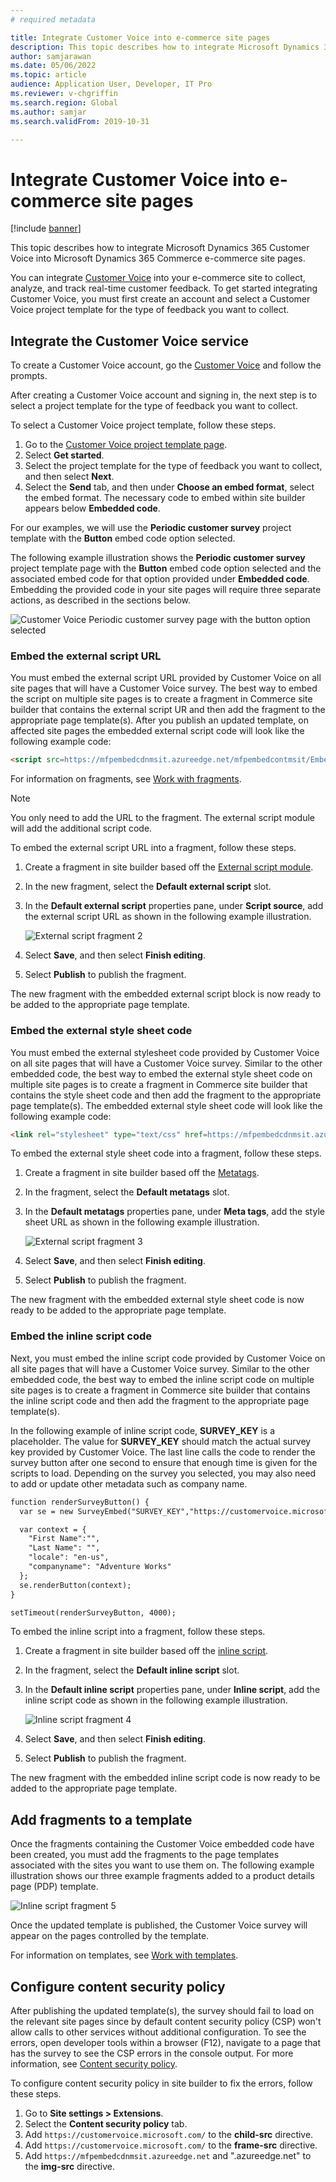 ```yaml
---
# required metadata

title: Integrate Customer Voice into e-commerce site pages
description: This topic describes how to integrate Microsoft Dynamics 365 Customer Voice into Microsoft Dynamics 365 Commerce e-commerce site pages.
author: samjarawan
ms.date: 05/06/2022
ms.topic: article
audience: Application User, Developer, IT Pro
ms.reviewer: v-chgriffin
ms.search.region: Global
ms.author: samjar
ms.search.validFrom: 2019-10-31

---
```

# Integrate Customer Voice into e-commerce site pages

[!include [banner](../includes/banner.md)]

This topic describes how to integrate Microsoft Dynamics 365 Customer Voice into Microsoft Dynamics 365 Commerce e-commerce site pages.

You can integrate [Customer Voice](https://dynamics.microsoft.com/customer-voice/overview/) into your e-commerce site to collect, analyze, and track real-time customer feedback. To get started integrating Customer Voice, you must first create an account and select a Customer Voice project template for the type of feedback you want to collect. 

## Integrate the Customer Voice service

To create a Customer Voice account, go the [Customer Voice](https://dynamics.microsoft.com/customer-voice/overview/) and follow the prompts.

After creating a Customer Voice account and signing in, the next step is to select a project template for the type of feedback you want to collect.

To select a Customer Voice project template, follow these steps. 

1. Go to the [Customer Voice project template page](https://customervoice.microsoft.com/Pages/ProjectPage.aspx).
1. Select **Get started**.
1. Select the project template for the type of feedback you want to collect, and then select **Next**.
1. Select the **Send** tab, and then under **Choose an embed format**, select the embed format. The necessary code to embed within site builder appears below **Embedded code**. 

For our examples, we will use the **Periodic customer survey** project template with the **Button** embed code option selected.

The following example illustration shows the **Periodic customer survey** project template page with the **Button** embed code option selected and the associated embed code for that option provided under **Embedded code**. Embedding the provided code in your site pages will require three separate actions, as described in the sections below.

![Customer Voice Periodic customer survey page with the button option selected](media/customer-voice-integration-1.png)

### Embed the external script URL

You must embed the external script URL provided by Customer Voice on all site pages that will have a Customer Voice survey. The best way to embed the script on multiple site pages is to create a fragment in Commerce site builder that contains the external script UR and then add the fragment to the appropriate page template(s). After you publish an updated template, on affected site pages the embedded external script code will look like the following example code:

```html
<script src=https://mfpembedcdnmsit.azureedge.net/mfpembedcontmsit/Embed.js type="text/javascript"></script>
```

For information on fragments, see [Work with fragments](work-with-fragments.md).

> [!NOTE]
> You only need to add the URL to the fragment. The external script module will add the additional script code.

To embed the external script URL into a fragment, follow these steps.

1. Create a fragment in site builder based off the [External script module](script-module.md).
1. In the new fragment, select the **Default external script** slot. 
1. In the **Default external script** properties pane, under **Script source**, add the external script URL as shown in the following example illustration.

    ![External script fragment 2](media/customer-voice-integration-2.png)

1. Select **Save**, and then select **Finish editing**.
1. Select **Publish** to publish the fragment.

The new fragment with the embedded external script block is now ready to be added to the appropriate page template.

### Embed the external style sheet code

You must embed the external stylesheet code provided by Customer Voice on all site pages that will have a Customer Voice survey. Similar to the other embedded code, the best way to embed the external style sheet code on multiple site pages is to create a fragment in Commerce site builder that contains the style sheet code and then add the fragment to the appropriate page template(s). The embedded external style sheet code will look like the following example code:

```html
<link rel="stylesheet" type="text/css" href=https://mfpembedcdnmsit.azureedge.net/mfpembedcontmsit/Embed.css />
```

To embed the external style sheet code into a fragment, follow these steps.

1. Create a fragment in site builder based off the [Metatags](metatags-module.md).
1. In the fragment, select the **Default metatags** slot. 
1. In the **Default metatags** properties pane, under **Meta tags**, add the style sheet URL as shown in the following example illustration.

    ![External script fragment 3](media/customer-voice-integration-3.png)

1. Select **Save**, and then select **Finish editing**.
1. Select **Publish** to publish the fragment.

The new fragment with the embedded external style sheet code is now ready to be added to the appropriate page template.

### Embed the inline script code 

Next, you must embed the inline script code provided by Customer Voice on all site pages that will have a Customer Voice survey. Similar to the other embedded code, the best way to embed the inline script code on multiple site pages is to create a fragment in Commerce site builder that contains the inline script code and then add the fragment to the appropriate page template(s).

In the following example of inline script code, **SURVEY_KEY** is a placeholder. The value for **SURVEY_KEY** should match the actual survey key provided by Customer Voice. The last line calls the code to render the survey button after one second to ensure that enough time is given for the scripts to load. Depending on the survey you selected, you may also need to add or update other metadata such as company name.  

```html
function renderSurveyButton() {
  var se = new SurveyEmbed("SURVEY_KEY","https://customervoice.microsoft.com/","https://mfpembedcdnmsit.azureedge.net/mfpembedcontmsit/","true");

  var context = {
    "First Name":"",
    "Last Name": "",
    "locale": "en-us",
    "companyname": "Adventure Works"
  };
  se.renderButton(context);
}

setTimeout(renderSurveyButton, 4000);
```

To embed the inline script into a fragment, follow these steps.

1. Create a fragment in site builder based off the [inline script](script-module.md).
1. In the fragment, select the **Default inline script** slot. 
1. In the **Default inline script** properties pane, under **Inline script**, add the inline script code as shown in the following example illustration.

    ![Inline script fragment 4](media/customer-voice-integration-4.png)

1. Select **Save**, and then select **Finish editing**.
1. Select **Publish** to publish the fragment.

The new fragment with the embedded inline script code is now ready to be added to the appropriate page template.

## Add fragments to a template

Once the fragments containing the Customer Voice embedded code have been created, you must add the fragments to the page templates associated with the sites you want to use them on. The following example illustration shows our three example fragments added to a product details page (PDP) template. 

![Inline script fragment 5](media/customer-voice-integration-5.png)

Once the updated template is published, the Customer Voice survey will appear on the pages controlled by the template.

For information on templates, see [Work with templates](work-with-templates.md).

## Configure content security policy

After publishing the updated template(s), the survey should fail to load on the relevant site pages since by default content security policy (CSP) won't allow calls to other services without additional configuration. To see the errors, open developer tools within a browser (F12), navigate to a page that has the survey to see the CSP errors in the console output. For more information, see [Content security policy](manage-csp.md).

To configure content security policy in site builder to fix the errors, follow these steps. 

1. Go to **Site settings \> Extensions**.
1. Select the **Content security policy** tab.
1. Add `https://customervoice.microsoft.com/` to the **child-src** directive.
1. Add `https://customervoice.microsoft.com/` to the **frame-src** directive.
1. Add `https://mfpembedcdnmsit.azureedge.net` and ".azureedge.net" to the **img-src**  directive.

